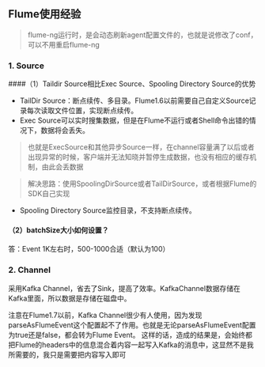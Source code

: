 ## Flume使用经验

> flume-ng运行时，是会动态刷新agent配置文件的，也就是说修改了conf，可以不用重启flume-ng

### 1. Source
####（1）Taildir Source相比Exec Source、Spooling Directory Source的优势
- TailDir Source：断点续传、多目录。Flume1.6以前需要自己自定义Source记录每次读取文件位置，实现断点续传。
- Exec Source可以实时搜集数据，但是在Flume不运行或者Shell命令出错的情况下，数据将会丢失。
> 也就是ExecSource和其他异步Source一样，在channel容量满了以后或者出现异常的时候，客户端并无法知晓并暂停生成数据，也没有相应的缓存机制，由此会丢数据

> 解决思路：使用SpoolingDirSource或者TailDirSource，或者根据Flume的SDK自己实现
- Spooling Directory Source监控目录，不支持断点续传。
#### （2）batchSize大小如何设置？
答：Event 1K左右时，500-1000合适（默认为100）

### 2. Channel
采用Kafka Channel，省去了Sink，提高了效率。KafkaChannel数据存储在Kafka里面，所以数据是存储在磁盘中。

注意在Flume1.7以前，Kafka Channel很少有人使用，因为发现parseAsFlumeEvent这个配置起不了作用。也就是无论parseAsFlumeEvent配置为true还是false，都会转为Flume Event。
这样的话，造成的结果是，会始终都把Flume的headers中的信息混合着内容一起写入Kafka的消息中，这显然不是我所需要的，我只是需要把内容写入即可

